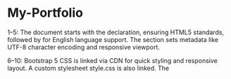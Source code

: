 # My-Portfolio
1–5: The document starts with the <!DOCTYPE html> declaration, ensuring HTML5 standards, followed by <html lang="en"> for English language support. The <head> section sets metadata like UTF-8 character encoding and responsive viewport.

6–10: Bootstrap 5 CSS is linked via CDN for quick styling and responsive layout. A custom stylesheet style.css is also linked. The <title> is set to "Portfolio Website" for browser tab display.

11–18: <body> begins. The first major section is the navigation bar using Bootstrap's .navbar classes. The navbar expands on large screens and collapses into a hamburger menu on smaller devices.

19–26: The brand name "Portfolio" is clickable. The toggler button has data-bs-toggle and data-bs-target to control menu collapse.

27–36: The navigation menu contains list items linking to sections: Home, Skills, Education, About, and Contact. The active link uses aria-current="page".

37–45: Header section begins with #header. A Bootstrap grid row and column structure is used to center content. Inside, three headings introduce the user: "Hello, My Name Is", the name "Khushal Mali", and "Web Developer".

46–49: A "Hire Me" button links to a Google Form for potential clients.

50–52: Skills section begins with an <h3> title "Skills". A Bootstrap container and row are used to align content in columns.

53–60: The first column contains a description of the developer’s creative skills, highlighting HTML, CSS, JavaScript, MySQL, Python, and Git. A "Read More" button is styled with .btn-outline-success.

61–90: The second column lists skills with progress bars using .progress and .progress-bar. Each skill (HTML, CSS, Bootstrap, JavaScript, React, MySQL, Python, Git) is followed by a progress percentage.

91–94: Education section starts with a centered <h3>.

95–117: Four columns display educational milestones — SSC, HSC, Graduation, and Post-Graduation. Each uses a bordered box with institution details, scores, and passing years.

118–121: About section begins with a title "About-Me".

122–127: A row contains two columns: the first shows a profile image my img.jpg with .img-thumbnail styling.

128–132: The second column gives a short bio, stating the user is a passionate web developer. A "Download CV" button links to a Google Drive resume file.

133–136: Contact section starts with "Contact-Info".

137–146: The left column contains a contact form with first/last name inputs, email, a message textarea, and a "Send" button.

147–158: The right column lists contact methods with icons and details for Gmail, LinkedIn, and GitHub, using .contact-item wrappers.

159–161: Footer is centered, showing copyright © 2025.

162–165: JavaScript files are linked — javascript.js for custom scripts, Bootstrap's Popper.js for tooltips/popovers, and Bootstrap's JS bundle for interactive components.

166: Document ends with closing </body> and </html> tags.
